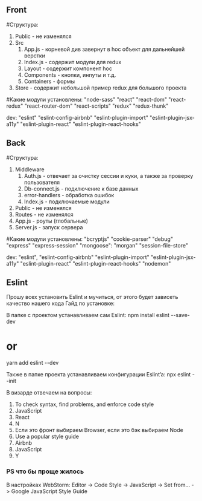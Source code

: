 ## Front

#Структура:
1. Public - не изменялся
2. Src
    1. App.js - корневой див завернут в hoc объект для дальнейшей верстки
    2. Index.js - содержит модули для redux
    3. Layout - содержит компонент hoc
    4. Сomponents - кнопки, инпуты и т.д.
    5. Containers - формы
3. Store - содержит небольшой пример redux для большого проекта

#Какие модули установлены:
"node-sass"
"react"
"react-dom"
"react-redux"
"react-router-dom"
"react-scripts"
"redux"
"redux-thunk"

dev:
    "eslint"
    "eslint-config-airbnb"
    "eslint-plugin-import"
    "eslint-plugin-jsx-a11y"
    "eslint-plugin-react"
    "eslint-plugin-react-hooks"

## Back

#Структура:
1. Middleware
    1. Auth.js - отвечает за очистку сессии и куки, а также за проверку пользователя
    2. Db-connect.js - подключение к базе данных
    3. error-handlers - обработка ошибок
    4. Index.js - подключаемые модули
2. Public - не изменялся
3. Routes - не изменялся
4. App.js - роуты (глобальные)
5. Server.js - запуск сервера

#Какие модули установлены:
"bcryptjs"
"cookie-parser"
"debug"
"express"
"express-session"
"mongoose":
"morgan"
"session-file-store"

dev:
    "eslint",
    "eslint-config-airbnb"
    "eslint-plugin-import"
    "eslint-plugin-jsx-a11y"
    "eslint-plugin-react"
    "eslint-plugin-react-hooks"
    "nodemon"

## Eslint
Прошу всех установить Eslint и мучиться, от этого будет зависеть качество нашего кода
Гайд по установке:

В папке с проектом устанавливаем сам Eslint:
npm install eslint --save-dev
# or
yarn add eslint --dev

Также в папке проекта устанавливаем конфигурации Eslint’a:
npx eslint --init

В визарде отвечаем на вопросы:

1. To check syntax, find problems, and enforce code style
2. JavaScript
3. React
4. N
5. Если это фронт выбираем Browser, если это бэк выбираем Node
6. Use a popular style guide
7. Airbnb
8. JavaScript
9. Y

### PS что бы проще жилось
В настройках WebStorm:
Editor -> Code Style -> JavaScript -> Set from… -> Google JavaScript Style Guide
